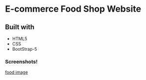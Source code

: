# E-commerce Food Shop Website

## Built with

- HTML5
- CSS
- BootStrap-5


### Screenshots!
[food image](https://user-images.githubusercontent.com/75890463/140759219-0b05e7d9-a24d-466a-b0c3-64dfa5b01abd.gif)

